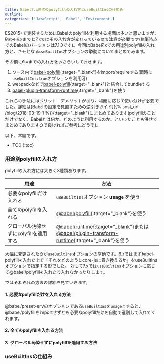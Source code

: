 ```yaml
---
title: Babel7.x時代のpolyfillの入れ方とuseBuiltInsの仕組み
outline: 
categories: ['JavaScript', 'Babel', 'Environment']
---
```



ES2015+で実装するためにBabelのpolyfillを利用する場面は多いと思いますが、Babel6.xまでと7.xではその入れ方が変わっているので注意が必要です(執筆時点でのBabelのバージョンは7.1.0です)。今回はBabel7.xでの用途別polyfillの入れ方と、キモとなる`useBuiltIns`オプションの挙動についてまとめてみます。

その前に6.xまでの入れ方をおさらいしておきます。

1. ソース内で[babel-polyfill](https://babeljs.io/docs/en/6.26.3/babel-polyfill){:target="_blank"}をimport/requireする(同時に`useBuiltIns:true`オプションを利用可)
2. webpackなどで[babel-polyfill](https://babeljs.io/docs/en/6.26.3/babel-polyfill){:target="_blank"}と結合してbundleする
3. [babel-plugin-transform-runtime](https://babeljs.io/docs/en/6.26.3/babel-plugin-transform-runtime){:target="_blank"}を使う

これらの手法にはメリット・デメリットがあり、場面に応じて使い分けが必要でした。詳細は[Babelの設定を見直すための逆引きガイド]({% post_url /blog/2018-03-19-1 %}){:target="_blank"}にまとめてあります(polyfillのことだけでなく、Babelとは何か、どのように利用するのか、といったことも併せてまとめてありますので良ければご参考にどうぞ)。

以下、本編です。

* TOC
{:toc}

### 用途別polyfillの入れ方


polyfillの入れ方には大きく3種類あります。

| 用途                                   | 方法                                                               |
|----------------------------------------|--------------------------------------------------------------------|
| 必要なpolyfillだけ入れる               | `useBuiltIns`オプション **usage** を使う                           |
| 全てのpolyfillを入れる                 | [@babel/polyfill](https://babeljs.io/docs/en/babel-polyfill){:target="_blank"}を使う                                            |
| グローバル汚染せずにpolyfillを適用する | [@babel/runtime](https://babeljs.io/docs/en/babel-runtime){:target="_blank"}または<br>[@babel/plugin-transform-runtime](https://babeljs.io/docs/en/babel-plugin-transform-runtime){:target="_blank"}を使う |

<p></p>

大幅に変更されたのが`useBuiltIns`オプションの挙動です。6.xではまずbabel-polyfillを入れた上で「それをどのようにcore-jsに置き換えるか」をuseBuiltInsオプションで指定する形でした。
対して7.xでは`useBuiltIns`オプションに応じて@babel/polyfillを入れたり入れなかったりします。

ではそれぞれの方法の詳細を見ていきます。


#### 1. 必要なpolyfillだけを入れる方法

@babel/preset-envのオプションである`useBuiltIns`を`usage`とすると、@babel/polyfillをimportせずとも必要なpolyfillだけを自動で選別して入れてくれます。


#### 2. 全てのpolyfillを入れる方法



#### 3. グローバル汚染せずにpolyfillを適用する方法



### useBuiltInsの仕組み





